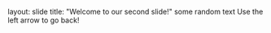 layout: slide
title: "Welcome to our second slide!"
some random text
Use the left arrow to go back!
